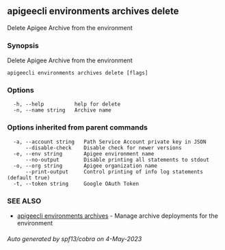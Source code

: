 ## apigeecli environments archives delete

Delete Apigee Archive from the environment

### Synopsis

Delete Apigee Archive from the environment

```
apigeecli environments archives delete [flags]
```

### Options

```
  -h, --help          help for delete
  -n, --name string   Archive name
```

### Options inherited from parent commands

```
  -a, --account string   Path Service Account private key in JSON
      --disable-check    Disable check for newer versions
  -e, --env string       Apigee environment name
      --no-output        Disable printing all statements to stdout
  -o, --org string       Apigee organization name
      --print-output     Control printing of info log statements (default true)
  -t, --token string     Google OAuth Token
```

### SEE ALSO

* [apigeecli environments archives](apigeecli_environments_archives.md)	 - Manage archive deployments for the environment

###### Auto generated by spf13/cobra on 4-May-2023
